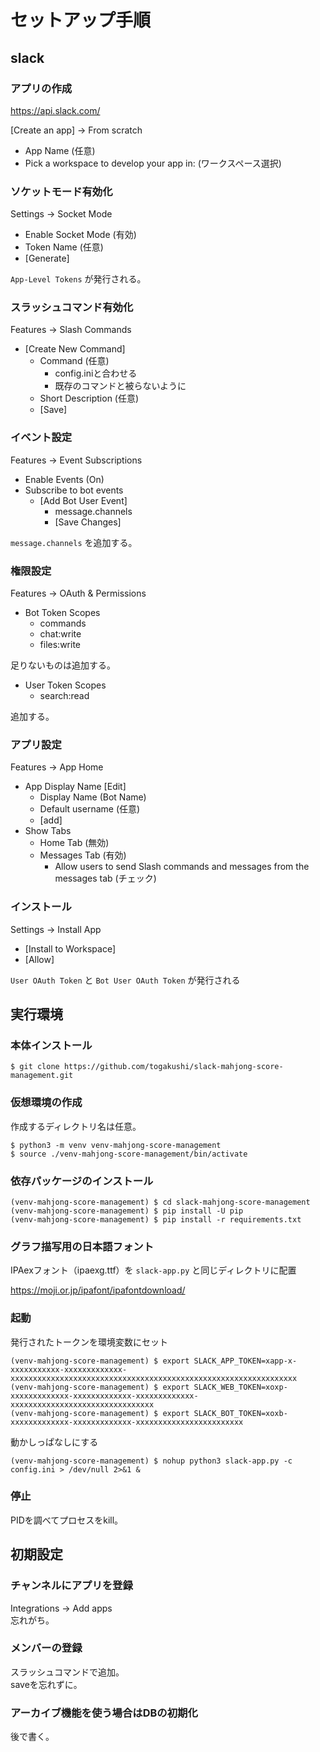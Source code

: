 # セットアップ手順

## slack

### アプリの作成

https://api.slack.com/

[Create an app] -> From scratch

- App Name (任意)
- Pick a workspace to develop your app in: (ワークスペース選択)

### ソケットモード有効化

Settings -> Socket Mode

- Enable Socket Mode (有効)
- Token Name (任意)
- [Generate]

`App-Level Tokens` が発行される。

### スラッシュコマンド有効化

Features -> Slash Commands

- [Create New Command]
  - Command (任意)
    - config.iniと合わせる
    - 既存のコマンドと被らないように
  - Short Description  (任意)
  - [Save]

### イベント設定

Features -> Event Subscriptions

- Enable Events (On)
- Subscribe to bot events
  - [Add Bot User Event]
    - message.channels
    - [Save Changes]

`message.channels` を追加する。

### 権限設定

Features -> OAuth & Permissions

- Bot Token Scopes
  - commands
  - chat:write
  - files:write

足りないものは追加する。

- User Token Scopes
  - search:read

追加する。

### アプリ設定

Features -> App Home

- App Display Name [Edit]
  - Display Name (Bot Name)
  - Default username (任意)
  - [add]
- Show Tabs
  - Home Tab (無効)
  - Messages Tab (有効)
    - Allow users to send Slash commands and messages from the messages tab (チェック)

### インストール

Settings -> Install App

- [Install to Workspace]
- [Allow]

`User OAuth Token` と `Bot User OAuth Token` が発行される

## 実行環境

### 本体インストール

```
$ git clone https://github.com/togakushi/slack-mahjong-score-management.git
```

### 仮想環境の作成

作成するディレクトリ名は任意。

```
$ python3 -m venv venv-mahjong-score-management
$ source ./venv-mahjong-score-management/bin/activate
```

### 依存パッケージのインストール

```
(venv-mahjong-score-management) $ cd slack-mahjong-score-management
(venv-mahjong-score-management) $ pip install -U pip
(venv-mahjong-score-management) $ pip install -r requirements.txt
```

### グラフ描写用の日本語フォント
IPAexフォント（ipaexg.ttf）を `slack-app.py` と同じディレクトリに配置

https://moji.or.jp/ipafont/ipafontdownload/


### 起動
発行されたトークンを環境変数にセット
```
(venv-mahjong-score-management) $ export SLACK_APP_TOKEN=xapp-x-xxxxxxxxxxx-xxxxxxxxxxxxx-xxxxxxxxxxxxxxxxxxxxxxxxxxxxxxxxxxxxxxxxxxxxxxxxxxxxxxxxxxxxxxxx
(venv-mahjong-score-management) $ export SLACK_WEB_TOKEN=xoxp-xxxxxxxxxxxxx-xxxxxxxxxxxxx-xxxxxxxxxxxxx-xxxxxxxxxxxxxxxxxxxxxxxxxxxxxxxx
(venv-mahjong-score-management) $ export SLACK_BOT_TOKEN=xoxb-xxxxxxxxxxxxx-xxxxxxxxxxxxx-xxxxxxxxxxxxxxxxxxxxxxxx
```
動かしっぱなしにする
```
(venv-mahjong-score-management) $ nohup python3 slack-app.py -c config.ini > /dev/null 2>&1 &
```

### 停止
PIDを調べてプロセスをkill。

## 初期設定

### チャンネルにアプリを登録
Integrations -> Add apps  
忘れがち。

### メンバーの登録
スラッシュコマンドで追加。  
saveを忘れずに。

### アーカイブ機能を使う場合はDBの初期化
後で書く。
